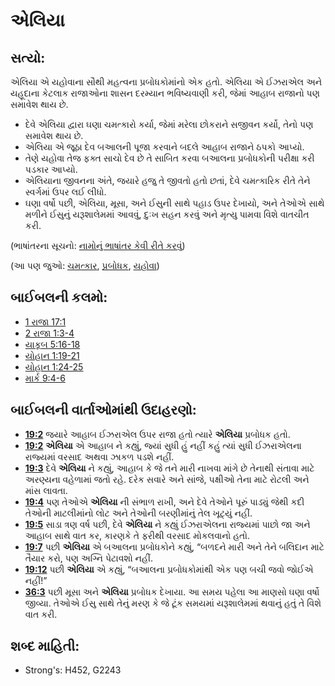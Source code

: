 # એલિયા 

## સત્યો: 

એલિયા એ યહોવાના સૌથી મહત્વના પ્રબોધકોમાંનો એક હતો.
એલિયા એ ઈઝરાએલ અને યહૂદાના કેટલાક રાજાઓના શાસન દરમ્યાન ભવિષ્યવાણી કરી, જેમાં આહાબ રાજાનો પણ સમાવેશ થાય છે.

* દેવે એલિયા દ્વારા ઘણા ચમત્કારો કર્યા, જેમાં મરેલા છોકરાને સજીવન કર્યો, તેનો પણ સમાવેશ થાય છે.
* એલિયા એ જૂઠા દેવ બઆલની પૂજા કરવાને બદલે આહાબ રાજાને ઠપકો આપ્યો.
* તેણે યહોવા તેજ ફક્ત સાચો દેવ છે તે સાબિત કરવા બઆલના પ્રબોધકોની પરીક્ષા કરી પડકાર આપ્યો.
* એલિયાના જીવનના અંતે, જયારે હજુ તે જીવતો હતો છતાં, દેવે  ચમત્કારિક રીતે તેને સ્વર્ગમાં ઉપર લઈ લીધો.
* ઘણા વર્ષો પછી, એલિયા, મૂસા, અને ઈસુની સાથે પહાડ ઉપર દેખાયો, અને તેઓએ સાથે મળીને ઈસુનું યરૂશાલેમમાં આવવું, દુઃખ સહન કરવું અને મૃત્યુ પામવા વિશે વાતચીત કરી.

(ભાષાંતરના સૂચનો: [નામોનું ભાષાંતર કેવી રીતે કરવું](rc://gu/ta/man/translate/translate-names))

(આ પણ જુઓ: [ચમત્કાર](../kt/miracle.md), [પ્રબોધક](../kt/prophet.md), [યહોવા](../kt/yahweh.md))

## બાઈબલની કલમો: 

* [1 રાજા 17:1](rc://gu/tn/help/1ki/17/01)
* [2 રાજા 1:3-4](rc://gu/tn/help/2ki/01/03)
* [યાકૂબ 5:16-18](rc://gu/tn/help/jas/05/16)
* [યોહાન 1:19-21](rc://gu/tn/help/jhn/01/19)
* [યોહાન 1:24-25](rc://gu/tn/help/jhn/01/24)
* [માર્ક 9:4-6](rc://gu/tn/help/mrk/09/04)

## બાઈબલની વાર્તાઓમાંથી ઉદાહરણો: 

* __[19:2](rc://gu/tn/help/obs/19/02)__ જયારે આહાબ ઈઝરાએલ ઉપર રાજા હતો ત્યારે __એલિયા__ પ્રબોધક હતો.
* __[19:2](rc://gu/tn/help/obs/19/02)__ __એલિયા__ એ આહાબ ને કહ્યું, જ્યાં સુધી હું નહીં કહું ત્યાં  સુધી ઈઝરાએલના રાજ્યમાં વરસાદ અથવા ઝાકળ પડશે નહીં.
* __[19:3](rc://gu/tn/help/obs/19/03)__ દેવે __એલિયા__ ને કહ્યું, આહાબ કે જે તને મારી નાખવા માંગે છે તેનાથી સંતાવા માટે અરણ્યના વહેળામાં જતો રહે. દરેક સવારે અને સાંજે, પક્ષીઓ તેના માટે રોટલી અને માંસ લાવતા.
* __[19:4](rc://gu/tn/help/obs/19/04)__ પણ તેઓએ __એલિયા__ ની સંભાળ રાખી, અને દેવે તેઓને પૂરું પાડ્યું જેથી કદી તેઓની માટલીમાંનો લોટ અને તેઓની બરણીમાંનું તેલ ખૂટ્યું નહીં.
* __[19:5](rc://gu/tn/help/obs/19/05)__ સાડા ત્રણ વર્ષ પછી, દેવે __એલિયા__ ને કહ્યું ઈઝરાએલના રાજ્યમાં પાછો જા અને આહાબ સાથે વાત કર, કારણકે તે ફરીથી વરસાદ મોકલવાનો હતો.
* __[19:7](rc://gu/tn/help/obs/19/07)__ પછી __એલિયા__ એ બઆલના પ્રબોધકોને કહ્યું, “બળદને મારી અને તેને બલિદાન માટે તૈયાર કરો, પણ અગ્નિ પેટાવશો નહીં.
* __[19:12](rc://gu/tn/help/obs/19/12)__ પછી __એલિયા__ એ કહ્યું, “બઆલના પ્રબોધકોમાંથી એક પણ બચી જવો જોઈએ નહીં!”
* __[36:3](rc://gu/tn/help/obs/36/03)__ પછી મૂસા અને __એલિયા__ પ્રબોધક દેખાયા. આ સમય પહેલા આ માણસો ઘણા વર્ષો જીવ્યા. તેઓએ ઈસુ સાથે તેનું મરણ કે જે ટૂંક સમયમાં યરૂશાલેમમાં થવાનું હતું તે વિશે વાત કરી.

## શબ્દ માહિતી: 

* Strong's: H452, G2243
